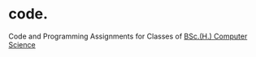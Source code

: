 # code.

Code and Programming Assignments for Classes of [BSc.(H.) Computer Science](<http://du.ac.in/du/uploads/RevisedSyllabi1/Annexure-83.%20(BSc(H)-Computer%20Science).pdf>)

